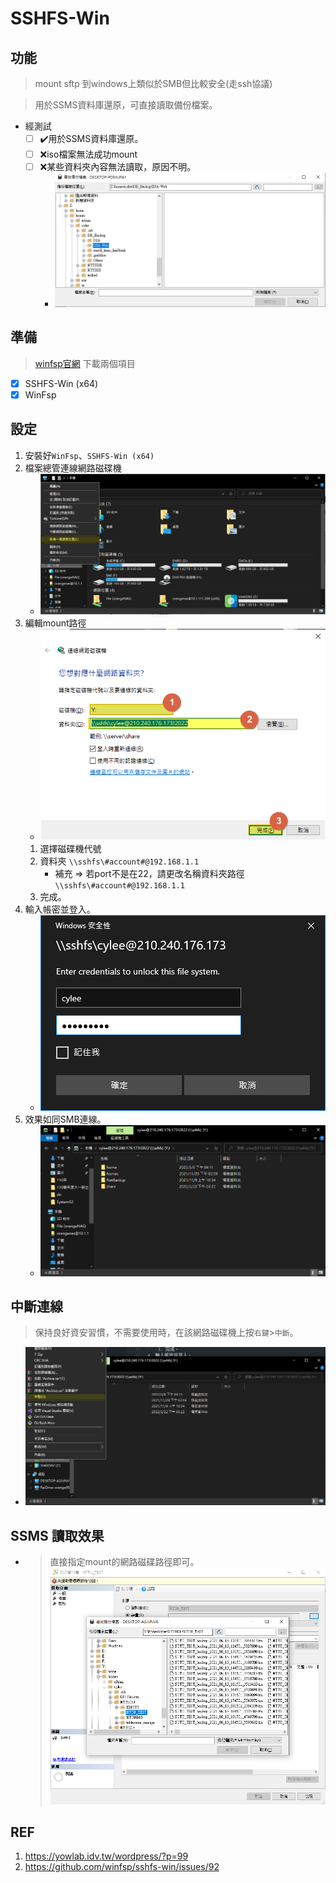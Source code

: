 # SSHFS-Win

## 功能
> mount sftp 到windows上類似於SMB但比較安全(走ssh協議)

> 用於SSMS資料庫還原，可直接讀取備份檔案。

* 經測試
    - [ ] ✔️用於SSMS資料庫還原。
    - [ ] ❌iso檔案無法成功mount
    - [ ] ❌某些資料夾內容無法讀取，原因不明。
      * ![20220309170011](https://raw.githubusercontent.com/orange9982239/ImageHosting/master/images/20220309170011.png)
## 準備
> [winfsp官網](https://winfsp.dev/rel/) 下載兩個項目
 - [x] SSHFS-Win (x64) 
 - [x] WinFsp

## 設定
1. 安裝好`WinFsp`、`SSHFS-Win (x64)`
2. 檔案總管連線網路磁碟機
   * ![20220309160827](https://raw.githubusercontent.com/orange9982239/ImageHosting/master/images/20220309160827.png)
3. 編輯mount路徑
    * ![20220309155513](https://raw.githubusercontent.com/orange9982239/ImageHosting/master/images/20220309155513.png)
    1. 選擇磁碟機代號
    2. 資料夾 `\\sshfs\#account#@192.168.1.1`
       * 補充 => 若port不是在22，請更改名稱資料夾路徑`\\sshfs\#account#@192.168.1.1`
    3. 完成。 
4. 輸入帳密並登入。
    * ![20220309160923](https://raw.githubusercontent.com/orange9982239/ImageHosting/master/images/20220309160923.png)
5. 效果如同SMB連線。
    * ![20220309155613](https://raw.githubusercontent.com/orange9982239/ImageHosting/master/images/20220309155613.png)

## 中斷連線
> 保持良好資安習慣，不需要使用時，在該網路磁碟機上按`右鍵`>`中斷`。
* ![20220309161540](https://raw.githubusercontent.com/orange9982239/ImageHosting/master/images/20220309161540.png)

## SSMS 讀取效果
* > 直接指定mount的網路磁碟路徑即可。
![20220309160155](https://raw.githubusercontent.com/orange9982239/ImageHosting/master/images/20220309160155.png)

## REF
1. https://yowlab.idv.tw/wordpress/?p=99
2. https://github.com/winfsp/sshfs-win/issues/92